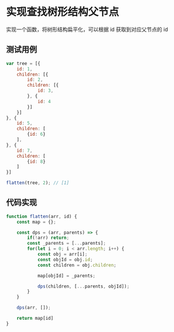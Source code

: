 # 实现查找树形结构父节点
实现一个函数，将树形结构扁平化，可以根据 id 获取到对应父节点的 id

## 测试用例
```javascript
var tree = [{
	id: 1,
	children: [{
		id: 2,
		children: [{
			id: 3,
		}, {
			id: 4
		}]
	}]
}, {
	id: 5,
	children: [
		{id: 6}
	],
}, {
	id: 7,
	children: [
		{id: 8}
	]
}]

flatten(tree, 2); // [1]
```

## 代码实现
```javascript
function flatten(arr, id) {
	const map = {};

	const dps = (arr, parents) => {
		if(!arr) return;
		const _parents = [...parents];
		for(let i = 0; i < arr.length; i++) {
			const obj = arr[i];
			const objId = obj.id;
			const children = obj.children;

			map[objId] = _parents;

			dps(children, [...parents, objId]);
		}
	}

	dps(arr, []);

	return map[id]
}
```